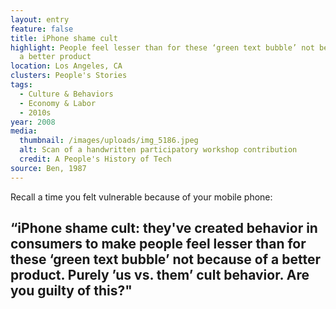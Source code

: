 ```yaml
---
layout: entry
feature: false
title: iPhone shame cult
highlight: People feel lesser than for these ‘green text bubble’ not because of
  a better product
location: Los Angeles, CA
clusters: People's Stories
tags:
  - Culture & Behaviors
  - Economy & Labor
  - 2010s
year: 2008
media:
  thumbnail: /images/uploads/img_5186.jpeg
  alt: Scan of a handwritten participatory workshop contribution
  credit: A People's History of Tech
source: Ben, 1987
---
```

Recall a time you felt vulnerable because of your mobile phone: 

## “iPhone shame cult: they've created behavior in consumers to make people feel lesser than for these ‘green text bubble’ not because of a better product. Purely ’us vs. them’ cult behavior. Are you guilty of this?"
